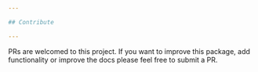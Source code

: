 ```yaml
---

## Contribute

---
```


PRs are welcomed to this project.
If you want to improve this package, add
functionality or improve the docs please feel free to submit a PR.
